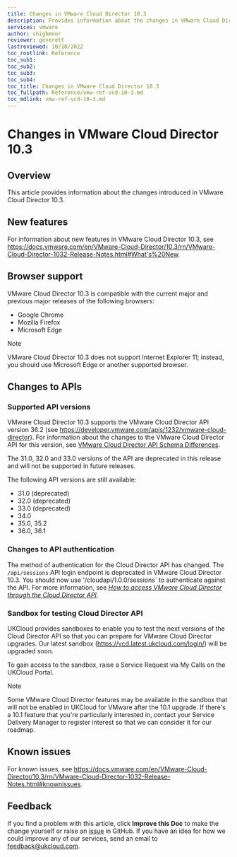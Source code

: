 ```yaml
---
title: Changes in VMware Cloud Director 10.3
description: Provides information about the changes in VMware Cloud Director 10.3
services: vmware
author: shighmoor
reviewer: geverett
lastreviewed: 10/10/2022
toc_rootlink: Reference
toc_sub1: 
toc_sub2:
toc_sub3:
toc_sub4:
toc_title: Changes in VMware Cloud Director 10.3
toc_fullpath: Reference/vmw-ref-vcd-10-3.md
toc_mdlink: vmw-ref-vcd-10-3.md
---
```


# Changes in VMware Cloud Director 10.3

## Overview

This article provides information about the changes introduced in VMware Cloud Director 10.3.

## New features

For information about new features in VMware Cloud Director 10.3, see <https://docs.vmware.com/en/VMware-Cloud-Director/10.3/rn/VMware-Cloud-Director-1032-Release-Notes.html#What's%20New>.

## Browser support

VMware Cloud Director 10.3 is compatible with the current major and previous major releases of the following browsers:

- Google Chrome
- Mozilla Firefox
- Microsoft Edge

> [!NOTE]
> VMware Cloud Director 10.3 does not support Internet Explorer 11; instead, you should use Microsoft Edge or another supported browser.

## Changes to APIs

### Supported API versions

VMware Cloud Director 10.3 supports the VMware Cloud Director API version 36.2 (see <https://developer.vmware.com/apis/1232/vmware-cloud-director>). For information about the changes to the VMware Cloud Director API for this version, see [VMware Cloud Director API Schema Differences](https://developer.vmware.com/apis/1232/vmware-cloud-director/doc/diff/index.html).

The 31.0, 32.0 and 33.0 versions of the API are deprecated in this release and will not be supported in future releases.

The following API versions are still available:

- 31.0 (deprecated)
- 32.0 (deprecated)
- 33.0 (deprecated)
- 34.0
- 35.0, 35.2
- 36.0, 36.1

### Changes to API authentication

The method of authentication for the Cloud Director API has changed. The `/api/sessions` API login endpoint is deprecated in VMware Cloud Director 10.3. You should now use '/cloudapi/1.0.0/sessions` to authenticate against the API.  For more information, see [*How to access VMware Cloud Director through the Cloud Director API*](vmw-how-access-vcloud-api.md).

### Sandbox for testing Cloud Director API

UKCloud provides sandboxes to enable you to test the next versions of the Cloud Director API so that you can prepare for VMware Cloud Director upgrades. Our latest sandbox (<https://vcd.latest.ukcloud.com/login/>) will be upgraded soon.

To gain access to the sandbox, raise a Service Request via My Calls on the UKCloud Portal.

> [!NOTE]
> Some VMware Cloud Director features may be available in the sandbox that will not be enabled in UKCloud for VMware after the 10.1 upgrade. If there's a 10.1 feature that you're particularly interested in, contact your Service Delivery Manager to register interest so that we can consider it for our roadmap.

## Known issues

For known issues, see <https://docs.vmware.com/en/VMware-Cloud-Director/10.3/rn/VMware-Cloud-Director-1032-Release-Notes.html#knownissues>.

## Feedback

If you find a problem with this article, click **Improve this Doc** to make the change yourself or raise an [issue](https://github.com/UKCloud/documentation/issues) in GitHub. If you have an idea for how we could improve any of our services, send an email to <feedback@ukcloud.com>.
